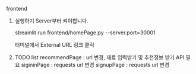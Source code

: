 frontend
1. 실행하기
    Server부터 켜야합니다.

    streamlit run frontend/homePage.py --server.port=30001
    
    터미널에서 External URL 링크 클릭

2. TODO list
    recommendPage : url 변경, 재료 입력받기 및 추천정보 받기 API 필요
    sigininPage : requests url 변경
    signupPage : requests url 변경
